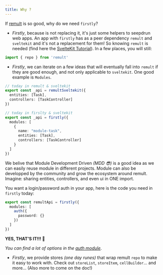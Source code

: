 ```yaml
---
title: Why ? 
---
```


If [remult](https://remult.dev/) is so good, why do we need `firstly`?

- _Firstly_, because is not replacing it, it's just some helpers to seepdrun web apps.
An app with `firstly` has as a peer dependency `remult` and `sveltekit` and it's not a replacement for them!
So knowing `remult` is needed (find here the [SvelteKit Tutorial](https://remult.dev/tutorials/sveltekit/)).
In a few places, you will still:
```ts
import { repo } from 'remult'
```


- _Firstly_, we can iterate on a few ideas that will eventually fall into `remult` if they are good enough, and not only applicable to `sveltekit`. One good example is `Modules`.
```ts
// today in remult & sveltekit
export const _api = remultSveltekit({
  entities: [Task],
  controllers: [TaskController]
})

// today in firslty & sveltekit
export const _api = firstly({
  modules: [
    {
      name: "module-task",
      entities: [Task],
      controllers: [TaskController]
    }
  ]
})
```

We belive that Module Development Driven _(MDD 😎)_ is a good idea as we can easily reuse module in different projects. Module can also be developped by the community and grow the ecosystem around remult. Imagine: sharing entities, controllers, and even ui in ONE import.

You want a login/password auth in your app, here is the code you need in `firstly` today:
```ts
export const remultApi = firstly({
  modules: [
    auth({
      password: {}
    })
  ]
})
```
**YES, THAT'S IT!!! 🎉** 

_You can find a lot of options in the [auth module](/modules/auth)_.

- _Firstly_, we provide stores _(one day runes)_ that wrap remult `repo` to make it easy to work with. Check out `storeList`, `storeItem`, `cellBuildor`... and more... (Also more to come on the doc!)